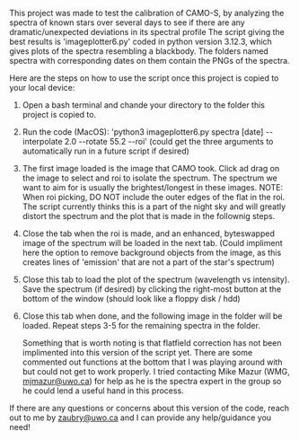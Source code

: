 This project was made to test the calibration of CAMO-S, by analyzing the spectra of known stars over several days to see if there are any dramatic/unexpected deviations in its spectral profile
The script giving the best results is 'imageplotter6.py' coded in python version 3.12.3, which gives plots of the spectra resembling a blackbody. The folders named spectra with corresponding dates on them contain the PNGs of the spectra.

Here are the steps on how to use the script once this project is copied to your local device:

1. Open a bash terminal and chande your directory to the folder this project is copied to.
2. Run the code (MacOS): 'python3 imageplotter6.py spectra [date] --interpolate 2.0 --rotate 55.2 --roi' (could get the three arguments to automatically run in a future script if desired)
3. The first image loaded is the image that CAMO took. Click ad drag on the image to select and roi to isolate the spectrum. The spectrum we want to aim for is usually the brightest/longest in these images.
  NOTE: When roi picking, DO NOT include the outer edges of the flat in the roi. The script currently thinks this is a part of the night sky and will greatly distort the spectrum and the plot that is made in the follownig steps.
4. Close the tab when the roi is made, and an enhanced, byteswapped image of the spectrum will be loaded in the next tab. (Could impliment here the option to remove background objects from the image, as this creates lines of 'emission' that are not a part of the star's spectrum)
5. Close this tab to load the plot of the spectrum (wavelength vs intensity). Save the spectrum (if desired) by clicking the right-most button at the bottom of the window (should look like a floppy disk / hdd)
6. Close this tab when done, and the following image in the folder will be loaded. Repeat steps 3-5 for the remaining spectra in the folder.

   Something that is worth noting is that flatfield correction has not been implimented into this version of the script yet. There are some commented out functions at the bottom that I was playing around with but could not get to work properly.
   I tried contacting Mike Mazur (WMG, mjmazur@uwo.ca) for help as he is the spectra expert in the group so he could lend a useful hand in this process.

If there are any questions or concerns about this version of the code, reach out to me by zaubry@uwo.ca and I can provide any help/guidance you need!
